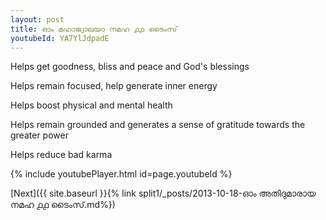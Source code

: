 ```yaml
---
layout: post
title: ഓം മഹാജ്വാലയാ നമഹ ൧൧ ടൈംസ്
youtubeId: YA7YlJdpadE
---
```

 
 
Helps get goodness, bliss and peace and God's blessings
 
Helps remain focused, help generate inner energy 
 
Helps boost physical and mental health 
 
Helps remain grounded and generates a sense of gratitude towards the greater power 
 
Helps reduce bad karma
 
 
 
 


{% include youtubePlayer.html id=page.youtubeId %}
 
[Next]({{ site.baseurl }}{% link  split1/_posts/2013-10-18-ഓം അതിദുമാരായ നമഹ ൧൧ ടൈംസ്.md%})
 
